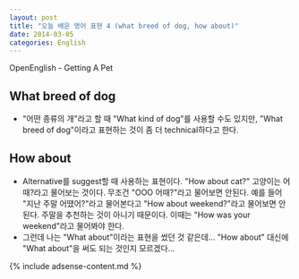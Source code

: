 ```yaml
---
layout: post
title: "오늘 배운 영어 표현 4 (what breed of dog, how about)"
date: 2014-03-05
categories: English
---
```


OpenEnglish - Getting A Pet

## What breed of dog
- "어떤 종류의 개"라고 할 때 "What kind of dog"를 사용할 수도 있지만, "What breed of dog"이라고 표현하는 것이 좀 더 technical하다고 한다. 

## How about
- Alternative를 suggest할 때 사용하는 표현이다. "How about cat?" 고양이는 어때?라고 물어보는 것이다. 무조건 "OOO 어때?"라고 물어보면 안된다. 예를 들어 "지난 주말 어땠어?"라고 물어본다고 "How about weekend?"라고 물어보면 안된다. 주말을 추천하는 것이 아니기 때문이다. 이때는 "How was your weekend"라고 물어봐야 한다.
- 그런데 나는 "What about"이라는 표현을 썼던 것 같은데... "How about" 대신에 "What about"을 써도 되는 것인지 모르겠다...

{% include adsense-content.md %}
